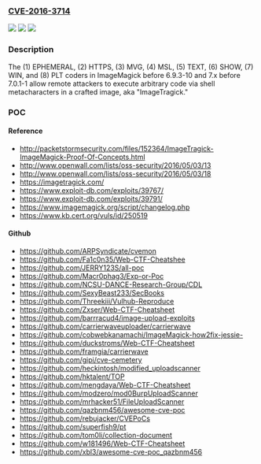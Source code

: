 ### [CVE-2016-3714](https://cve.mitre.org/cgi-bin/cvename.cgi?name=CVE-2016-3714)
![](https://img.shields.io/static/v1?label=Product&message=n%2Fa&color=blue)
![](https://img.shields.io/static/v1?label=Version&message=n%2Fa&color=blue)
![](https://img.shields.io/static/v1?label=Vulnerability&message=n%2Fa&color=brighgreen)

### Description

The (1) EPHEMERAL, (2) HTTPS, (3) MVG, (4) MSL, (5) TEXT, (6) SHOW, (7) WIN, and (8) PLT coders in ImageMagick before 6.9.3-10 and 7.x before 7.0.1-1 allow remote attackers to execute arbitrary code via shell metacharacters in a crafted image, aka "ImageTragick."

### POC

#### Reference
- http://packetstormsecurity.com/files/152364/ImageTragick-ImageMagick-Proof-Of-Concepts.html
- http://www.openwall.com/lists/oss-security/2016/05/03/13
- http://www.openwall.com/lists/oss-security/2016/05/03/18
- https://imagetragick.com/
- https://www.exploit-db.com/exploits/39767/
- https://www.exploit-db.com/exploits/39791/
- https://www.imagemagick.org/script/changelog.php
- https://www.kb.cert.org/vuls/id/250519

#### Github
- https://github.com/ARPSyndicate/cvemon
- https://github.com/Fa1c0n35/Web-CTF-Cheatshee
- https://github.com/JERRY123S/all-poc
- https://github.com/Macr0phag3/Exp-or-Poc
- https://github.com/NCSU-DANCE-Research-Group/CDL
- https://github.com/SexyBeast233/SecBooks
- https://github.com/Threekiii/Vulhub-Reproduce
- https://github.com/Zxser/Web-CTF-Cheatsheet
- https://github.com/barrracud4/image-upload-exploits
- https://github.com/carrierwaveuploader/carrierwave
- https://github.com/cobwebkanamachi/ImageMagick-how2fix-jessie-
- https://github.com/duckstroms/Web-CTF-Cheatsheet
- https://github.com/framgia/carrierwave
- https://github.com/gipi/cve-cemetery
- https://github.com/heckintosh/modified_uploadscanner
- https://github.com/hktalent/TOP
- https://github.com/mengdaya/Web-CTF-Cheatsheet
- https://github.com/modzero/mod0BurpUploadScanner
- https://github.com/mrhacker51/FileUploadScanner
- https://github.com/qazbnm456/awesome-cve-poc
- https://github.com/rebujacker/CVEPoCs
- https://github.com/superfish9/pt
- https://github.com/tom0li/collection-document
- https://github.com/w181496/Web-CTF-Cheatsheet
- https://github.com/xbl3/awesome-cve-poc_qazbnm456

